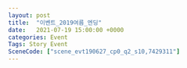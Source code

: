 ```yaml
---
layout: post
title:  "이벤트_2019여름_엔딩"
date:   2021-07-19 15:00:00 +0000
categories: Event
Tags: Story Event
SceneCode: ["scene_evt190627_cp0_q2_s10,7429311"]
---
```

